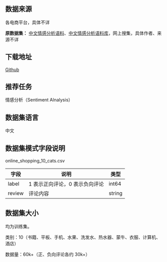 ## 数据来源

各电商平台，具体不详

**原数据集：** [中文情感分析语料](https://download.csdn.net/download/weixin_38395744/10231401)、[中文情感分析语料库](https://download.csdn.net/download/u010097581/9919245)，网上搜集，具体作者、来源不详

## 下载地址

[Github](https://github.com/SophonPlus/ChineseNlpCorpus/raw/master/datasets/online_shopping_10_cats/online_shopping_10_cats.zip)

## 推荐任务

情感分析（Sentiment Alnalysis）

## 数据集语言

中文

## 数据集模式字段说明

online_shopping_10_cats.csv

| 字段     | 说明                | 类型     |
| ------ | ----------------- | ------ |
| label  | 1 表示正向评论，0 表示负向评论 | int64  |
| review | 评论内容              | string |

## 数据集大小

均为训练集。

类别：10（书籍、平板、手机、水果、洗发水、热水器、蒙牛、衣服、计算机、酒店）

数据量：60k+（正、负向评论各约 30k+）